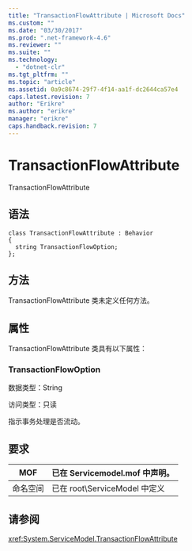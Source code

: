 ```yaml
---
title: "TransactionFlowAttribute | Microsoft Docs"
ms.custom: ""
ms.date: "03/30/2017"
ms.prod: ".net-framework-4.6"
ms.reviewer: ""
ms.suite: ""
ms.technology: 
  - "dotnet-clr"
ms.tgt_pltfrm: ""
ms.topic: "article"
ms.assetid: 0a9c8674-29f7-4f14-aa1f-dc2644ca57e4
caps.latest.revision: 7
author: "Erikre"
ms.author: "erikre"
manager: "erikre"
caps.handback.revision: 7
---
```

# TransactionFlowAttribute
TransactionFlowAttribute  
  
## 语法  
  
```  
class TransactionFlowAttribute : Behavior  
{  
  string TransactionFlowOption;  
};  
```  
  
## 方法  
 TransactionFlowAttribute 类未定义任何方法。  
  
## 属性  
 TransactionFlowAttribute 类具有以下属性：  
  
### TransactionFlowOption  
 数据类型：String  
  
 访问类型：只读  
  
 指示事务处理是否流动。  
  
## 要求  
  
|MOF|已在 Servicemodel.mof 中声明。|  
|---------|------------------------------|  
|命名空间|已在 root\\ServiceModel 中定义|  
  
## 请参阅  
 <xref:System.ServiceModel.TransactionFlowAttribute>
